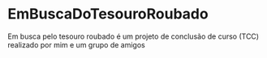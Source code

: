 # EmBuscaDoTesouroRoubado

Em busca pelo tesouro roubado é um projeto de conclusão de curso (TCC) realizado por mim e um grupo de amigos
